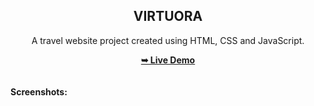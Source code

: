 <h2 align="center">VIRTUORA</h2>
<div align="center">
<p>A travel website project created using HTML, CSS and JavaScript.</p>
<a href="https://virtura.vercel.app/"><strong>➥ Live Demo</strong></a>
</div> <br/><br/>
<b>Screenshots:</b> <br/><br/>
<img g"></img>
